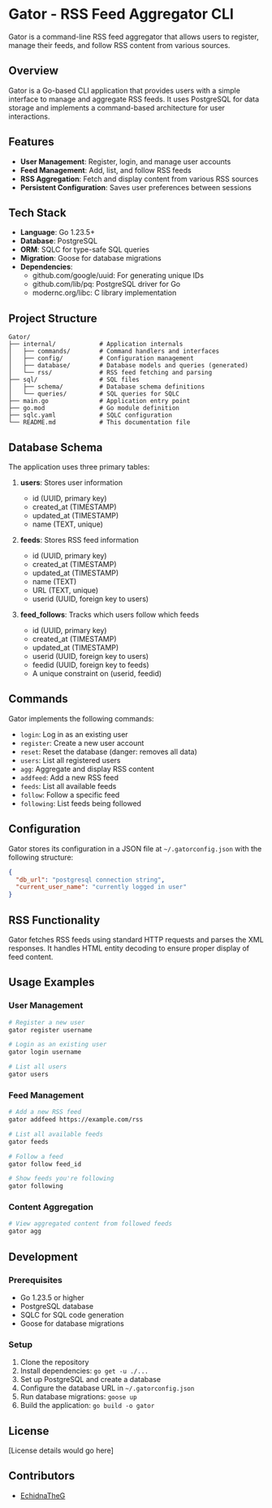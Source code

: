 # Gator - RSS Feed Aggregator CLI

Gator is a command-line RSS feed aggregator that allows users to register, manage their feeds, and follow RSS content from various sources.

## Overview

Gator is a Go-based CLI application that provides users with a simple interface to manage and aggregate RSS feeds. It uses PostgreSQL for data storage and implements a command-based architecture for user interactions.

## Features

- **User Management**: Register, login, and manage user accounts
- **Feed Management**: Add, list, and follow RSS feeds
- **RSS Aggregation**: Fetch and display content from various RSS sources
- **Persistent Configuration**: Saves user preferences between sessions

## Tech Stack

- **Language**: Go 1.23.5+
- **Database**: PostgreSQL
- **ORM**: SQLC for type-safe SQL queries
- **Migration**: Goose for database migrations
- **Dependencies**:
  - github.com/google/uuid: For generating unique IDs
  - github.com/lib/pq: PostgreSQL driver for Go
  - modernc.org/libc: C library implementation

## Project Structure

```text
Gator/
├── internal/            # Application internals
│   ├── commands/        # Command handlers and interfaces
│   ├── config/          # Configuration management
│   ├── database/        # Database models and queries (generated)
│   └── rss/             # RSS feed fetching and parsing
├── sql/                 # SQL files
│   ├── schema/          # Database schema definitions
│   └── queries/         # SQL queries for SQLC
├── main.go              # Application entry point
├── go.mod               # Go module definition
├── sqlc.yaml            # SQLC configuration
└── README.md            # This documentation file
```

## Database Schema

The application uses three primary tables:

1. **users**: Stores user information
   - id (UUID, primary key)
   - created_at (TIMESTAMP)
   - updated_at (TIMESTAMP)
   - name (TEXT, unique)

2. **feeds**: Stores RSS feed information
   - id (UUID, primary key)
   - created_at (TIMESTAMP)
   - updated_at (TIMESTAMP)
   - name (TEXT)
   - URL (TEXT, unique)
   - userid (UUID, foreign key to users)

3. **feed_follows**: Tracks which users follow which feeds
   - id (UUID, primary key)
   - created_at (TIMESTAMP)
   - updated_at (TIMESTAMP)
   - userid (UUID, foreign key to users)
   - feedid (UUID, foreign key to feeds)
   - A unique constraint on (userid, feedid)

## Commands

Gator implements the following commands:

- `login`: Log in as an existing user
- `register`: Create a new user account
- `reset`: Reset the database (danger: removes all data)
- `users`: List all registered users
- `agg`: Aggregate and display RSS content
- `addfeed`: Add a new RSS feed
- `feeds`: List all available feeds
- `follow`: Follow a specific feed
- `following`: List feeds being followed

## Configuration

Gator stores its configuration in a JSON file at `~/.gatorconfig.json` with the following structure:

```json
{
  "db_url": "postgresql connection string",
  "current_user_name": "currently logged in user"
}
```

## RSS Functionality

Gator fetches RSS feeds using standard HTTP requests and parses the XML responses. It handles HTML entity decoding to ensure proper display of feed content.

## Usage Examples

### User Management

```bash
# Register a new user
gator register username

# Login as an existing user
gator login username

# List all users
gator users
```

### Feed Management

```bash
# Add a new RSS feed
gator addfeed https://example.com/rss

# List all available feeds
gator feeds

# Follow a feed
gator follow feed_id

# Show feeds you're following
gator following
```

### Content Aggregation

```bash
# View aggregated content from followed feeds
gator agg
```

## Development

### Prerequisites

- Go 1.23.5 or higher
- PostgreSQL database
- SQLC for SQL code generation
- Goose for database migrations

### Setup

1. Clone the repository
2. Install dependencies: `go get -u ./...`
3. Set up PostgreSQL and create a database
4. Configure the database URL in `~/.gatorconfig.json`
5. Run database migrations: `goose up`
6. Build the application: `go build -o gator`

## License

[License details would go here]

## Contributors

- [EchidnaTheG](https://github.com/EchidnaTheG)
